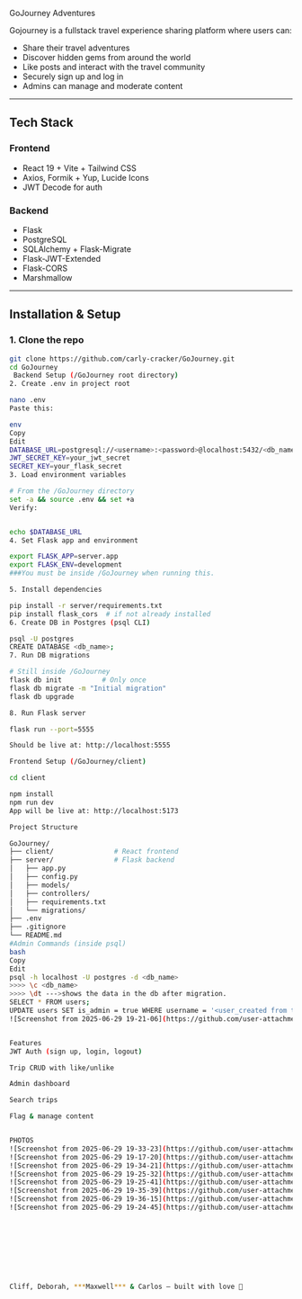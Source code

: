 
GoJourney Adventures

Gojourney is a fullstack travel experience sharing platform where users can:
- Share their travel adventures
- Discover hidden gems from around the world
- Like posts and interact with the travel community
- Securely sign up and log in
- Admins can manage and moderate content

---

## Tech Stack

### Frontend
- React 19 + Vite + Tailwind CSS
- Axios, Formik + Yup, Lucide Icons
- JWT Decode for auth

### Backend
- Flask
- PostgreSQL
- SQLAlchemy + Flask-Migrate
- Flask-JWT-Extended
- Flask-CORS
- Marshmallow

---

##  Installation & Setup

### 1. Clone the repo

```bash
git clone https://github.com/carly-cracker/GoJourney.git
cd GoJourney
 Backend Setup (/GoJourney root directory)
2. Create .env in project root

nano .env
Paste this:

env
Copy
Edit
DATABASE_URL=postgresql://<username>:<password>@localhost:5432/<db_name>
JWT_SECRET_KEY=your_jwt_secret
SECRET_KEY=your_flask_secret
3. Load environment variables

# From the /GoJourney directory
set -a && source .env && set +a
Verify:


echo $DATABASE_URL
4. Set Flask app and environment

export FLASK_APP=server.app
export FLASK_ENV=development
###You must be inside /GoJourney when running this.

5. Install dependencies

pip install -r server/requirements.txt
pip install flask_cors  # if not already installed
6. Create DB in Postgres (psql CLI)

psql -U postgres
CREATE DATABASE <db_name>;
7. Run DB migrations

# Still inside /GoJourney
flask db init          # Only once
flask db migrate -m "Initial migration"
flask db upgrade

8. Run Flask server

flask run --port=5555

Should be live at: http://localhost:5555

Frontend Setup (/GoJourney/client)

cd client

npm install
npm run dev
App will be live at: http://localhost:5173

Project Structure

GoJourney/
├── client/               # React frontend
├── server/               # Flask backend
│   ├── app.py
│   ├── config.py
│   ├── models/
│   ├── controllers/
│   ├── requirements.txt
│   └── migrations/
├── .env
├── .gitignore
└── README.md
#Admin Commands (inside psql)
bash
Copy
Edit
psql -h localhost -U postgres -d <db_name>
>>>> \c <db_name>
>>>> \dt --->shows the data in the db after migration.
SELECT * FROM users;
UPDATE users SET is_admin = true WHERE username = '<user_created from the app during signup>';
![Screenshot from 2025-06-29 19-21-06](https://github.com/user-attachments/assets/08c7655b-1b21-4691-92d6-5888fdd3d25f)


Features
JWT Auth (sign up, login, logout)

Trip CRUD with like/unlike

Admin dashboard

Search trips

Flag & manage content


PHOTOS 
![Screenshot from 2025-06-29 19-33-23](https://github.com/user-attachments/assets/a5dee33f-e9d1-4c8d-8dab-4a17550c646d)
![Screenshot from 2025-06-29 19-17-20](https://github.com/user-attachments/assets/72852d86-86a2-4f6b-849d-74223bf6d671)
![Screenshot from 2025-06-29 19-34-21](https://github.com/user-attachments/assets/576e1296-8988-4e65-846f-af580285f6c6)
![Screenshot from 2025-06-29 19-25-32](https://github.com/user-attachments/assets/7d8e7249-0a7c-41db-82b4-0c146da609f9)
![Screenshot from 2025-06-29 19-25-41](https://github.com/user-attachments/assets/25b967a7-fe42-4997-99fa-9c8fa834d4da)
![Screenshot from 2025-06-29 19-35-39](https://github.com/user-attachments/assets/424f636b-cae7-4db2-9639-4e921aaa156e)
![Screenshot from 2025-06-29 19-36-15](https://github.com/user-attachments/assets/068e4624-311e-4f6d-8a83-b8e6af3476d8)
![Screenshot from 2025-06-29 19-24-45](https://github.com/user-attachments/assets/971f1a3e-714f-47a3-8f99-3062b5dce32e)









Cliff, Deborah, ***Maxwell*** & Carlos – built with love 💖







